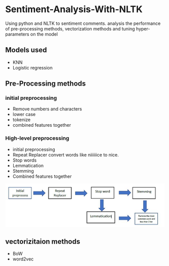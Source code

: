 # Sentiment-Analysis-With-NLTK
Using python and NLTK to sentiment comments. analysis the performance of pre-processing methods, vectorization methods and tuning hyper-parameters on the model
## Models used
- KNN
- Logistic regression
## Pre-Processing methods
### initial preprocessing
- Remove numbers and characters
- lower case
- tokenize
- combined features together
### High-level preprocessing
- initial preprocessing
- Repeat Replacer
  convert words like niiiiiice to nice.
- Stop words
- Lemmatication
- Stemming
- Combined features together

![Example Image](https://github.com/Earnoo/Sentiment-Analysis-With-NLTK/blob/main/Preprocessing%20roadmap.JPG)
## vectorizitaion methods
- BoW
- word2vec
